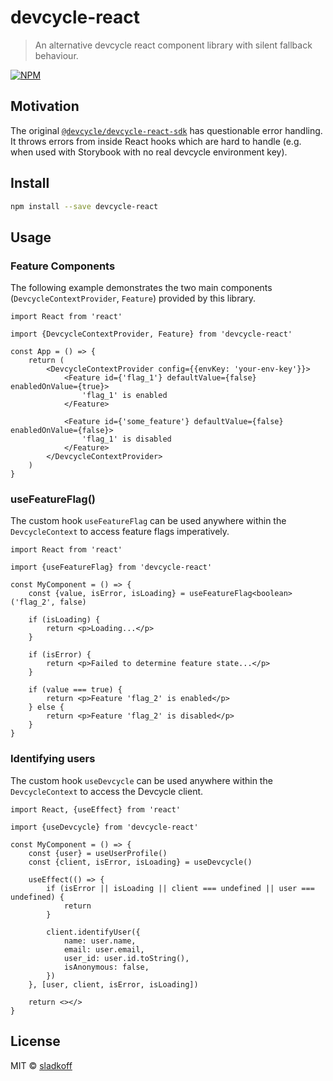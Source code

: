 # devcycle-react

> An alternative devcycle react component library with silent fallback behaviour.

[![NPM](https://img.shields.io/npm/v/devcycle-react.svg)](https://www.npmjs.com/package/devcycle-react)

## Motivation

The original [`@devcycle/devcycle-react-sdk`](https://github.com/DevCycleHQ/js-sdks) has questionable error handling.
It throws errors from inside React hooks which are hard to handle (e.g. when used with Storybook with no real devcycle environment key).

## Install

```bash
npm install --save devcycle-react
```

## Usage

### Feature Components

The following example demonstrates the two main components (`DevcycleContextProvider`, `Feature`) provided by this
library.

```tsx
import React from 'react'

import {DevcycleContextProvider, Feature} from 'devcycle-react'

const App = () => {
	return (
		<DevcycleContextProvider config={{envKey: 'your-env-key'}}>
			<Feature id={'flag_1'} defaultValue={false} enabledOnValue={true}>
				'flag_1' is enabled
			</Feature>

			<Feature id={'some_feature'} defaultValue={false} enabledOnValue={false}>
				'flag_1' is disabled
			</Feature>
		</DevcycleContextProvider>
	)
}
```

### useFeatureFlag()

The custom hook `useFeatureFlag` can be used anywhere within the `DevcycleContext`
to access feature flags imperatively.

```tsx
import React from 'react'

import {useFeatureFlag} from 'devcycle-react'

const MyComponent = () => {
	const {value, isError, isLoading} = useFeatureFlag<boolean>('flag_2', false)

	if (isLoading) {
		return <p>Loading...</p>
	}

	if (isError) {
		return <p>Failed to determine feature state...</p>
	}

	if (value === true) {
		return <p>Feature 'flag_2' is enabled</p>
	} else {
		return <p>Feature 'flag_2' is disabled</p>
	}
}
```

### Identifying users

The custom hook `useDevcycle` can be used anywhere within the `DevcycleContext`
to access the Devcycle client.

```tsx
import React, {useEffect} from 'react'

import {useDevcycle} from 'devcycle-react'

const MyComponent = () => {
	const {user} = useUserProfile()
	const {client, isError, isLoading} = useDevcycle()

	useEffect(() => {
		if (isError || isLoading || client === undefined || user === undefined) {
			return
		}

		client.identifyUser({
			name: user.name,
			email: user.email,
			user_id: user.id.toString(),
			isAnonymous: false,
		})
	}, [user, client, isError, isLoading])

	return <></>
}
```

## License

MIT © [sladkoff](https://github.com/sladkoff)
